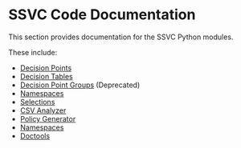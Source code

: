 # SSVC Code Documentation

This section provides documentation for the SSVC Python modules.

These include:

- [Decision Points](decision_points.md)
- [Decision Tables](decision_tables.md)
- [Decision Point Groups](decision_point_groups.md) (Deprecated)
- [Namespaces](namespaces.md)
- [Selections](selection.md)
- [CSV Analyzer](analyze_csv.md)
- [Policy Generator](policy_generator.md)
- [Namespaces](namespaces.md)
- [Doctools](doctools.md)
